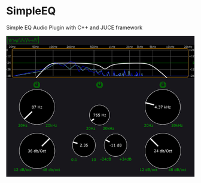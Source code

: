 # SimpleEQ
Simple EQ Audio Plugin with C++ and JUCE framework

![GUI](https://github.com/SerjZozulya/SimpleEQ/blob/master/Screenshot.png "Screenshot")
